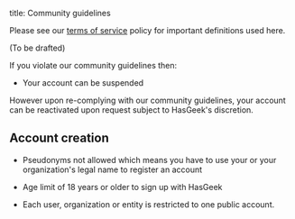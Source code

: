title: Community guidelines

Please see our [terms of service](terms) policy for important definitions used here.

(To be drafted)

If you violate our community guidelines then:

* Your account can be suspended

However upon re-complying with our community guidelines, your account can be reactivated upon request subject to HasGeek's discretion.

## Account creation

* Pseudonyms not allowed which means you have to use your or your organization's legal name to register an account

* Age limit of 18 years or older to sign up with HasGeek

* Each user, organization or entity is restricted to one public account.
